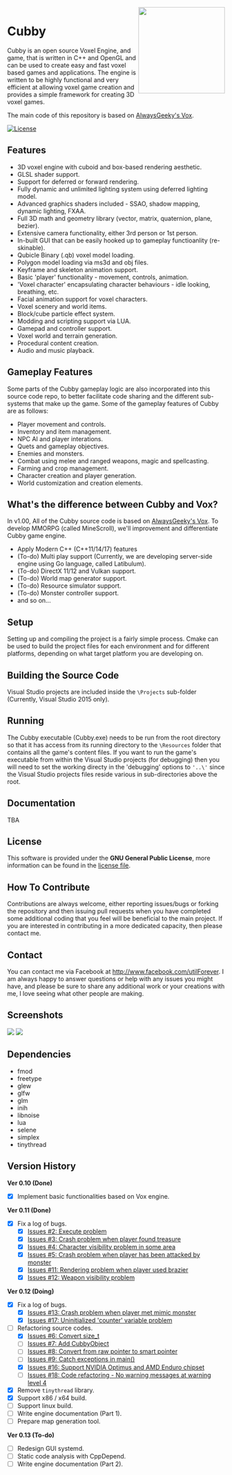<img src="https://github.com/MineScroll/Cubby/blob/master/CubbyLogo.png" align="right" width="200" height="200" />

# Cubby

Cubby is an open source Voxel Engine, and game, that is written in C++ and OpenGL and can be used to create easy and fast voxel based games and applications. The engine is written to be highly functional and very efficient at allowing voxel game creation and provides a simple framework for creating 3D voxel games.

The main code of this repository is based on [AlwaysGeeky's Vox](https://github.com/AlwaysGeeky/Vox).

[![License](https://img.shields.io/badge/Licence-GNU-blue.svg)](https://github.com/MineScroll/Cubby/blob/master/LICENSE.md)

## Features

* 3D voxel engine with cuboid and box-based rendering aesthetic. 
* GLSL shader support.
* Support for deferred or forward rendering.
* Fully dynamic and unlimited lighting system using deferred lighting model.
* Advanced graphics shaders included - SSAO, shadow mapping, dynamic lighting, FXAA.
* Full 3D math and geometry library (vector, matrix, quaternion, plane, bezier).
* Extensive camera functionality, either 3rd person or 1st person.
* In-built GUI that can be easily hooked up to gameplay functioanlity (re-skinable).
* Qubicle Binary (.qb) voxel model loading.
* Polygon model loading via ms3d and obj files.
* Keyframe and skeleton animation support.
* Basic 'player' functionality - movement, controls, animation.
* 'Voxel character' encapsulating character behaviours - idle looking, breathing, etc.
* Facial animation support for voxel characters.
* Voxel scenery and world items.
* Block/cube particle effect system.
* Modding and scripting support via LUA.
* Gamepad and controller support.
* Voxel world and terrain generation.
* Procedural content creation.
* Audio and music playback.

## Gameplay Features

Some parts of the Cubby gameplay logic are also incorporated into this source code repo, to better facilitate code sharing and the different sub-systems that make up the game. Some of the gameplay features of Cubby are as follows:

* Player movement and controls.
* Inventory and item management.
* NPC AI and player interations.
* Quets and gameplay objectives.
* Enemies and monsters.
* Combat using melee and ranged weapons, magic and spellcasting.
* Farming and crop management.
* Character creation and player generation.
* World customization and creation elements.

## What's the difference between Cubby and Vox?

In v1.00, All of the Cubby source code is based on [AlwaysGeeky's Vox](https://github.com/AlwaysGeeky/Vox). To develop MMORPG (called MineScroll), we'll improvement and differentiate Cubby game engine.

* Apply Modern C++ (C++11/14/17) features
* (To-do) Multi play support (Currently, we are developing server-side engine using Go language, called Latibulum).
* (To-do) DirectX 11/12 and Vulkan support.
* (To-do) World map generator support.
* (To-do) Resource simulator support.
* (To-do) Monster controller support.
* and so on...

## Setup
Setting up and compiling the project is a fairly simple process. Cmake can be used to build the project files for each environment and for different platforms, depending on what target platform you are developing on.

## Building the Source Code

Visual Studio projects are included inside the ```\Projects``` sub-folder (Currently, Visual Studio 2015 only).

## Running

The Cubby executable (Cubby.exe) needs to be run from the root directory so that it has access from its running directory to the ```\Resources``` folder that contains all the game's content files. If you want to run the game's executable from within the Visual Studio projects (for debugging) then you will need to set the working directy in the 'debugging' options to ```'..\'``` since the Visual Studio projects files reside various in sub-directories above the root.

## Documentation

TBA

## License

This software is provided under the **GNU General Public License**, more information can be found in the [license file](https://github.com/MineScroll/Cubby/blob/master/LICENSE.md).

## How To Contribute

Contributions are always welcome, either reporting issues/bugs or forking the repository and then issuing pull requests when you have completed some additional coding that you feel will be beneficial to the main project. If you are interested in contributing in a more dedicated capacity, then please contact me.

## Contact

You can contact me via Facebook at http://www.facebook.com/utilForever. I am always happy to answer questions or help with any issues you might have, and please be sure to share any additional work or your creations with me, I love seeing what other people are making.

## Screenshots

<img src="https://github.com/MineScroll/Cubby/blob/master/Screenshots/Normal.PNG" />

<img src="https://github.com/MineScroll/Cubby/blob/master/Screenshots/LootingTreasure.PNG" />

## Dependencies

* fmod
* freetype
* glew
* glfw
* glm
* inih
* libnoise
* lua
* selene
* simplex
* tinythread

## Version History

**Ver 0.10 (Done)** 

- [x] Implement basic functionalities based on Vox engine.

**Ver 0.11 (Done)**

- [x] Fix a log of bugs.
  - [x] [Issues #2: Execute problem](https://github.com/MineScroll/Cubby/issues/2)
  - [x] [Issues #3: Crash problem when player found treasure](https://github.com/MineScroll/Cubby/issues/3)
  - [x] [Issues #4: Character visibility problem in some area](https://github.com/MineScroll/Cubby/issues/4)
  - [x] [Issues #5: Crash problem when player has been attacked by monster](https://github.com/MineScroll/Cubby/issues/5)
  - [x] [Issues #11: Rendering problem when player used brazier](https://github.com/MineScroll/Cubby/issues/11)
  - [x] [Issues #12: Weapon visibility problem](https://github.com/MineScroll/Cubby/issues/12)

**Ver 0.12 (Doing)**

- [x] Fix a log of bugs.
  - [x] [Issues #13: Crash problem when player met mimic monster](https://github.com/MineScroll/Cubby/issues/13)
  - [x] [Issues #17: Uninitialized 'counter' variable problem](https://github.com/MineScroll/Cubby/issues/17)
- [ ] Refactoring source codes.
  - [x] [Issues #6: Convert size_t](https://github.com/MineScroll/Cubby/issues/6)
  - [ ] [Issues #7: Add CubbyObject](https://github.com/MineScroll/Cubby/issues/7)
  - [ ] [Issues #8: Convert from raw pointer to smart pointer](https://github.com/MineScroll/Cubby/issues/8)
  - [ ] [Issues #9: Catch exceptions in main()](https://github.com/MineScroll/Cubby/issues/9)
  - [x] [Issues #16: Support NVIDIA Optimus and AMD Enduro chipset](https://github.com/MineScroll/Cubby/issues/16)
  - [ ] [Issues #18: Code refactoring - No warning messages at warning level 4](https://github.com/MineScroll/Cubby/issues/18)
- [x] Remove `tinythread` library.
- [x] Support x86 / x64 build.
- [ ] Support linux build.
- [ ] Write engine documentation (Part 1).
- [ ] Prepare map generation tool.

**Ver 0.13 (To-do)**

- [ ] Redesign GUI systemd.
- [ ] Static code analysis with CppDepend. 
- [ ] Write engine documentation (Part 2).
